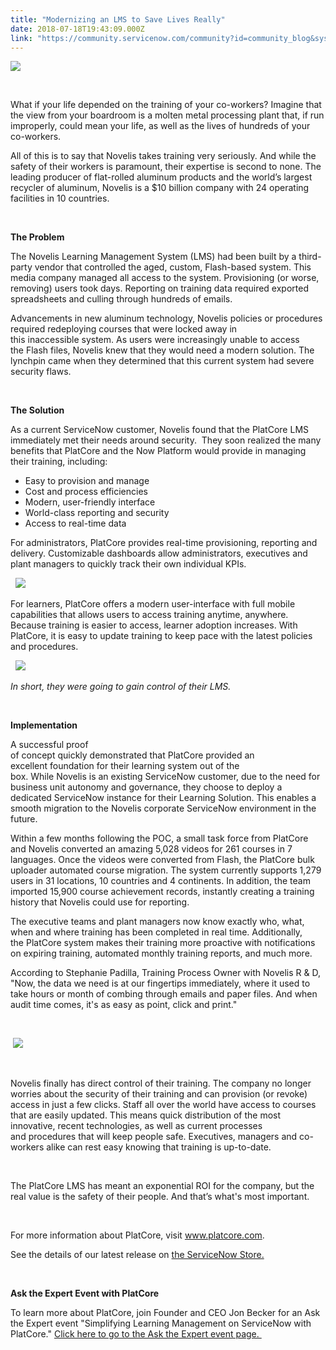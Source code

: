```yaml
---
title: "Modernizing an LMS to Save Lives Really"
date: 2018-07-18T19:43:09.000Z
link: "https://community.servicenow.com/community?id=community_blog&sys_id=862e32b6dbdbd7405ed4a851ca9619ca"
---
```

<p><img style="max-width: 100%; max-height: 480px;" src="3a036c9ddbaf5b0454250b55ca961968.iix" /></p>
<p> </p>
<p>What if your life depended on the training of your co-workers? Imagine that the view from your boardroom is a molten metal processing plant that, if run improperly, could mean your life, as well as the lives of hundreds of your co-workers. </p>
<p>All of this is to say that Novelis takes training very seriously. And while the safety of their workers is paramount, their expertise is second to none. The leading producer of flat-rolled aluminum products and the world’s largest recycler of aluminum, Novelis is a $10 billion company with 24 operating facilities in 10 countries.  </p>
<p> </p>
<p><strong>The P</strong><strong>roblem</strong> </p>
<p>The Novelis Learning Management System (LMS) had been built by a third-party vendor that controlled the aged, custom, Flash-based system. This media company managed all access to the system. Provisioning (or worse, removing) users took days. Reporting on training data required exported spreadsheets and culling through hundreds of emails.  </p>
<p>Advancements in new aluminum technology, Novelis policies or procedures required redeploying courses that were locked away in this inaccessible system. As users were increasingly unable to access the Flash files, Novelis knew that they would need a modern solution. The lynchpin came when they determined that this current system had severe security flaws.  </p>
<p> </p>
<p><strong>The</strong><strong> Solution</strong> </p>
<p>As a current ServiceNow customer, Novelis found that the PlatCore LMS immediately met their needs around security.  They soon realized the many benefits that PlatCore and the Now Platform would provide in managing their training, including: </p>
<ul><li>Easy to provision and manage </li><li>Cost and process efficiencies </li><li>Modern, user-friendly interface </li><li>World-class reporting and security </li><li>Access to real-time data </li></ul>
<p>For administrators, PlatCore provides real-time provisioning, reporting and delivery. Customizable dashboards allow administrators, executives and plant managers to quickly track their own individual KPIs. </p>
<p>  <img style="max-width: 100%; max-height: 480px;" src="20564cd1dba35b0454250b55ca96194d.iix" /></p>
<p>For learners, PlatCore offers a modern user-interface with full mobile capabilities that allows users to access training anytime, anywhere. Because training is easier to access, learner adoption increases. With PlatCore, it is easy to update training to keep pace with the latest policies and procedures.</p>
<p>  <img style="max-width: 100%; max-height: 480px;" src="e0660815dba35b0454250b55ca961985.iix" /></p>
<p><em>In short, they were going to gain control of their LMS. </em> </p>
<p> </p>
<p><strong>Implementation</strong> </p>
<p>A successful proof of concept quickly demonstrated that PlatCore provided an excellent foundation for their learning system out of the box. While Novelis is an existing ServiceNow customer, due to the need for business unit autonomy and governance, they choose to deploy a dedicated ServiceNow instance for their Learning Solution. This enables a smooth migration to the Novelis corporate ServiceNow environment in the future.  </p>
<p>Within a few months following the POC, a small task force from PlatCore and Novelis converted an amazing 5,028 videos for 261 courses in 7 languages. Once the videos were converted from Flash, the PlatCore bulk uploader automated course migration. The system currently supports 1,279 users in 31 locations, 10 countries and 4 continents. In addition, the team imported 15,900 course achievement records, instantly creating a training history that Novelis could use for reporting.  </p>
<p>The executive teams and plant managers now know exactly who, what, when and where training has been completed in real time. Additionally, the PlatCore system makes their training more proactive with notifications on expiring training, automated monthly training reports, and much more. </p>
<p>According to Stephanie Padilla, Training Process Owner with Novelis R &amp; D, &#34;Now, the data we need is at our fingertips immediately, where it used to take hours or month of combing through emails and paper files. And when audit time comes, it&#39;s as easy as point, click and print.&#34; </p>
<p> </p>
<p> <img style="max-width: 100%; max-height: 480px;" src="c6c7cc5ddba35b0454250b55ca9619b1.iix" /></p>
<p> </p>
<p>Novelis finally has direct control of their training. The company no longer worries about the security of their training and can provision (or revoke) access in just a few clicks. Staff all over the world have access to courses that are easily updated. This means quick distribution of the most innovative, recent technologies, as well as current processes and procedures that will keep people safe. Executives, managers and co-workers alike can rest easy knowing that training is up-to-date.</p>
<p> </p>
<p>The PlatCore LMS has meant an exponential ROI for the company, but the real value is the safety of their people. And that’s what&#39;s most important. </p>
<p> </p>
<p>For more information about PlatCore, visit <a href="http://www.platcore.com/" rel="nofollow">www.platcore.com</a>.</p>
<p>See the details of our latest release on <a href="https://store.servicenow.com/sn_appstore_store.do#!/store/application/4136a6200f022200bd8c0dbce1050e09/2.0.0" rel="nofollow">the ServiceNow Store.</a>  </p>
<p> </p>
<p><strong>Ask the Expert Event with </strong><strong>PlatCore</strong> </p>
<p>To learn more about PlatCore, join Founder and CEO Jon Becker for an Ask the Expert event &#34;Simplifying Learning Management on ServiceNow with PlatCore.&#34; <a href="community?id&#61;community_question&amp;sys_id&#61;0255e09ddbef5b0454250b55ca961961" rel="nofollow">Click here to go to the Ask the Expert event page. </a></p>